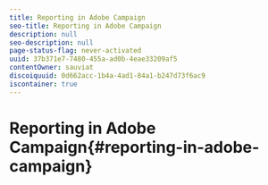 ```yaml
---
title: Reporting in Adobe Campaign
seo-title: Reporting in Adobe Campaign
description: null
seo-description: null
page-status-flag: never-activated
uuid: 37b371e7-7480-455a-ad0b-4eae33209af5
contentOwner: sauviat
discoiquuid: 0d662acc-1b4a-4ad1-84a1-b247d73f6ac9
iscontainer: true
---
```


# Reporting in Adobe Campaign{#reporting-in-adobe-campaign}

